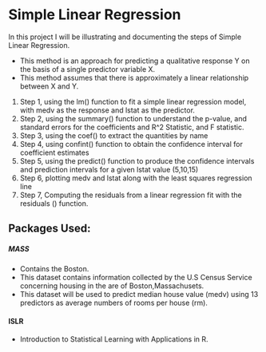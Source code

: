 # Simple Linear Regression
In this project I will be illustrating and documenting the steps of Simple Linear Regression. 
+ This method is an approach for predicting a qualitative response Y on the basis of a single predictor variable X. 
+ This method assumes that there is approximately a linear relationship between X and Y. 

1. Step 1, using the lm() function to fit a simple linear regression model, with medv as the response and lstat as the predictor. 
2. Step 2, using the summary() function to understand the p-value, and standard errors for the coefficients and R^2 Statistic, and F statistic. 
3. Step 3, using the coef() to extract the quantities by name 
4. Step 4, using confint() function to obtain the confidence interval for coefficient estimates 
5. Step 5, using the predict() function to produce the confidence intervals and prediction intervals for a given lstat value (5,10,15)
6. Step 6, plotting medv and lstat along with the least squares regression line 
7. Step 7, Computing the residuals from a linear regression fit with the residuals () function. 

## Packages Used:
##### MASS #### 
+ Contains the Boston.  
+ This dataset contains information collected by the U.S Census Service         concerning housing in the are of Boston,Massachusets.   
+ This dataset will be used to predict median house value (medv) using          13 predictors as average numbers of rooms per house (rm). 
#### ISLR ####
+ Introduction to Statistical Learning with Applications in R.  
